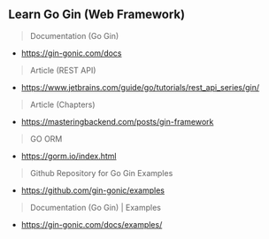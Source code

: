 ## Learn Go Gin (Web Framework)
> Documentation (Go Gin)
 - https://gin-gonic.com/docs
> Article (REST API)
 - https://www.jetbrains.com/guide/go/tutorials/rest_api_series/gin/

> Article (Chapters)
 - https://masteringbackend.com/posts/gin-framework

> GO ORM
 - https://gorm.io/index.html

> Github Repository for Go Gin Examples 
 - https://github.com/gin-gonic/examples

> Documentation (Go Gin) | Examples
 - https://gin-gonic.com/docs/examples/
